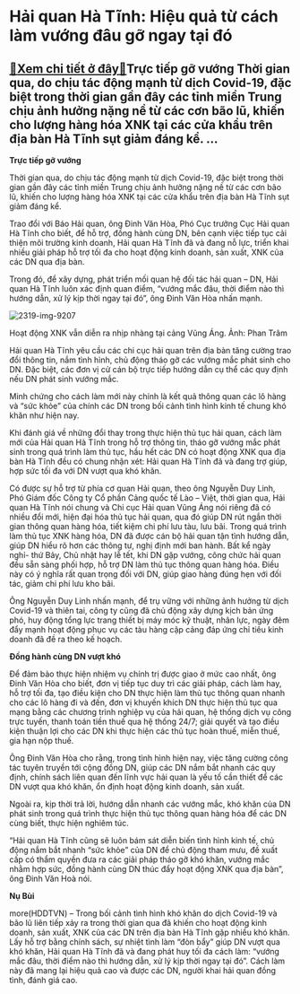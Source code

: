 Hải quan Hà Tĩnh: Hiệu quả từ cách làm vướng đâu gỡ ngay tại đó
===============================================================

[:gift:Xem chi tiết ở đây:gift:](https://hddtvn.com/hai-quan-ha-tinh-hieu-qua-tu-cach-lam-vuong-dau-go-ngay-tai-do/)Trực tiếp gỡ vướng Thời gian qua, do chịu tác động mạnh từ dịch Covid-19, đặc biệt trong thời gian gần đây các tỉnh miền Trung chịu ảnh hưởng nặng nề từ các cơn bão lũ, khiến cho lượng hàng hóa XNK tại các cửa khẩu trên địa bàn Hà Tĩnh sụt giảm đáng kể. …
---------------------------------------------------------------------------------------------------------------------------------------------------------------------------------------------------------------------------------------------------------------


**Trực tiếp gỡ vướng**


Thời gian qua, do chịu tác động mạnh từ dịch Covid-19, đặc biệt trong thời gian gần đây các tỉnh miền Trung chịu ảnh hưởng nặng nề từ các cơn bão lũ, khiến cho lượng hàng hóa XNK tại các cửa khẩu trên địa bàn Hà Tĩnh sụt giảm đáng kể.


Trao đổi với Báo Hải quan, ông Đinh Văn Hòa, Phó Cục trưởng Cục Hải quan Hà Tĩnh cho biết, để hỗ trợ, đồng hành cùng DN, bên cạnh việc tiếp tục cải thiện môi trường kinh doanh, Hải quan Hà Tĩnh đã và đang nỗ lực, triển khai nhiều giải pháp hỗ trợ tối đa cho hoạt động kinh doanh, sản xuất, XNK của các DN qua địa bàn.


Trong đó, để xây dựng, phát triển mối quan hệ đối tác hải quan – DN, Hải quan Hà Tĩnh luôn xác định quan điểm, “vướng mắc đâu, thời điểm nào thì hướng dẫn, xử lý kịp thời ngay tại đó”, ông Đinh Văn Hòa nhấn mạnh.





![2319-img-9207](https://hddtvn.com/wp-content/uploads/2021/01/2319_IMG_9207.jpg "Hoạt động XNK vẫn diễn ra nhịp nhàng tại cảng Vũng Áng. Ảnh: Phan Trâm")


Hoạt động XNK vẫn diễn ra nhịp nhàng tại cảng Vũng Áng. Ảnh: Phan Trâm



Hải quan Hà Tĩnh yêu cầu các chi cục hải quan trên địa bàn tăng cường trao đổi thông tin, nắm tình hình, chủ động tháo gỡ các vướng mắc phát sinh cho DN. Đặc biệt, các đơn vị cử cán bộ trực tiếp hướng dẫn cụ thể các quy định nếu DN phát sinh vướng mắc.


Minh chứng cho cách làm mới này chính là kết quả thông quan các lô hàng và “sức khỏe” của chính các DN trong bối cảnh tình hình kinh tế chung khó khăn như hiện nay.


Khi đánh giá về những đổi thay trong thực hiện thủ tục hải quan, cách làm mới của Hải quan Hà Tĩnh trong hỗ trợ thông tin, tháo gỡ vướng mắc phát sinh trong quá trình làm thủ tục, hầu hết các DN có hoạt động XNK qua địa bàn Hà Tĩnh đều có chung nhận xét: Hải quan Hà Tĩnh đã và đang trợ giúp, hợp sức tối đa với DN vượt qua khó khăn.


Có được sự hỗ trợ từ phía cơ quan Hải quan, theo ông Nguyễn Duy Linh, Phó Giám đốc Công ty Cổ phần Cảng quốc tế Lào – Việt, thời gian qua, Hải quan Hà Tĩnh nói chung và Chi cục Hải quan Vũng Áng nói riêng đã có nhiều đổi mới, hiện đại hóa thủ tục hải quan, qua đó giúp DN rút ngắn thời gian thông quan hàng hóa, tiết kiệm chi phí lưu tàu, lưu bãi. Trong quá trình làm thủ tục XNK hàng hóa, DN đã được cán bộ hải quan tận tình hướng dẫn, giúp DN hiểu rõ hơn các thông tư, nghị định mới ban hành. Bất kể ngày nghỉ- thứ Bảy, Chủ nhật hay lễ tết, khi DN gặp vướng, công chức hải quan đều sẵn sàng phối hợp, hỗ trợ DN làm thủ tục thông quan hàng hóa. Điều này có ý nghĩa rất quan trọng đối với DN, giúp giao hàng đúng hẹn với đối tác, giảm chi phí lưu kho bãi.


Ông Nguyễn Duy Linh nhấn mạnh, để trụ vững với những ảnh hưởng từ dịch Covid-19 và thiên tai, công ty cũng đã chủ động xây dựng kịch bản ứng phó, huy động tổng lực trang thiết bị máy móc kỹ thuật, nhân lực, ngày đêm đẩy mạnh hoạt động phục vụ các tàu hàng cập cảng đáp ứng chỉ tiêu kinh doanh đã đề ra theo kế hoạch.


**Đồng hành cùng DN vượt khó**


Để đảm bảo thực hiện nhiệm vụ chính trị được giao ở mức cao nhất, ông Đinh Văn Hòa cho biết, đơn vị tiếp tục duy trì các giải pháp, cách làm hay, hỗ trợ tối đa, tạo điều kiện cho DN thực hiện làm thủ tục thông quan nhanh cho các lô hàng đi và đến, đơn vị khuyến khích DN thực hiện thủ tục qua mạng bằng các chương trình nghiệp vụ của hải quan, hệ thống dịch vụ công trực tuyến, thanh toán tiền thuế qua hệ thống 24/7; giải quyết và tạo điều kiện thuận lợi cho các DN khi thực hiện các thủ tục hoàn thuế, miễn thuế, gia hạn nộp thuế.


Ông Đinh Văn Hòa cho rằng, trong tình hình hiện nay, việc tăng cường công tác tuyên truyền tới cộng đồng DN, giúp các DN nắm bắt nhanh các quy định, chính sách liên quan đến lĩnh vực hải quan là yếu tố cần thiết để các DN vượt qua khó khăn, ổn định hoạt động kinh doanh, sản xuất.


Ngoài ra, kịp thời trả lời, hướng dẫn nhanh các vướng mắc, khó khăn của DN phát sinh trong quá trình thực hiện thủ tục thông quan hàng hóa để các DN cùng biết, thực hiện nghiêm túc.


“Hải quan Hà Tĩnh cũng sẽ luôn bám sát diễn biến tình hình kinh tế, chủ động nắm bắt nhanh “sức khỏe” của DN để chủ động tham mưu, đề xuất cấp có thẩm quyền đưa ra các giải pháp tháo gỡ khó khăn, vướng mắc nhằm hợp sức, đồng hành cùng DN thúc đẩy hoạt động XNK qua địa bàn”, ông Đinh Văn Hoà nói.




**Nụ Bùi**



more(HDDTVN) – Trong bối cảnh tình hình khó khăn do dịch Covid-19 và bão lũ liên tiếp xảy ra trong thời gian qua đã khiến cho hoạt động kinh doanh, sản xuất, XNK của các DN trên địa bàn Hà Tĩnh gặp nhiều khó khăn. Lấy hỗ trợ bằng chính sách, sự nhiệt tình làm “đòn bẩy” giúp DN vượt qua khó khăn, Hải quan Hà Tĩnh đã và đang phát huy tối đa cách làm: “vướng mắc đâu, thời điểm nào thì hướng dẫn, xử lý kịp thời ngay tại đó”. Cách làm này đã mang lại hiệu quả cao và được các DN, người khai hải quan đồng tình, đánh giá cao.


